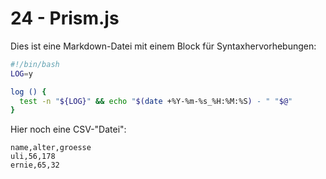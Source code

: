 # 24 - Prism.js

Dies ist eine Markdown-Datei
mit einem Block für Syntaxhervorhebungen:

```sh
#!/bin/bash
LOG=y

log () {
  test -n "${LOG}" && echo "$(date +%Y-%m-%s_%H:%M:%S) - " "$@"
}
```

Hier noch eine CSV-"Datei":

```csv
name,alter,groesse
uli,56,178
ernie,65,32
```
